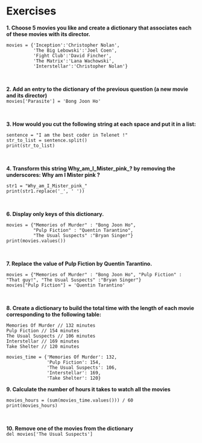 # Exercises
**1. Choose 5 movies you like and create a dictionary that associates each of these movies with its director.**</br>
```
movies = {'Inception':'Christopher Nolan',
          'The Big Lebowski':'Joel Coen',
          'Fight Club':'David Fincher',
          'The Matrix':'Lana Wachowski',
          'Interstellar':'Christopher Nolan'}
```
</br>

**2. Add an entry to the dictionary of the previous question (a new movie and its director)**</br>
`movies['Parasite'] = 'Bong Joon Ho'`

</br>

**3. How would you cut the following string at each space and put it in a list:**</br>
```
sentence = "I am the best coder in Telenet !"
str_to_list = sentence.split()
print(str_to_list)
```
</br>

**4. Transform this string Why_am_I_Mister_pink_? by removing the underscores: Why am I Mister pink ?**</br>
```
str1 = "Why_am_I_Mister_pink_"
print(str1.replace('_', ' '))
```

</br>

**6. Display only keys of this dictionary.**</br>
```
movies = {"Memories of Murder" : "Bong Joon Ho",
          "Pulp Fiction" : "Quentin Tarantino",
          "The Usual Suspects" :"Bryan Singer"}
print(movies.values())
```
</br>

**7. Replace the value of Pulp Fiction by Quentin Tarantino.**
```
movies = {"Memories of Murder" : "Bong Joon Ho", "Pulp Fiction" : "That guy!", "The Usual Suspects" :"Bryan Singer"}
movies["Pulp Fiction"] = 'Quentin Tarantino'
```

</br>

**8. Create a dictionary to build the total time with the length of each movie corresponding to the following table:**</br>
```
Memories Of Murder // 132 minutes
Pulp Fiction // 154 minutes
The Usual Suspects // 106 minutes
Interstellar // 169 minutes
Take Shelter // 120 minutes
```
```
movies_time = {'Memories Of Murder': 132,
               'Pulp Fiction': 154,
               'The Usual Suspects': 106,
               'Interstellar': 169,
               'Take Shelter': 120}
```

**9. Calculate the number of hours it takes to watch all the movies**</br>
```
movies_hours = (sum(movies_time.values())) / 60
print(movies_hours)
```
</br>

**10. Remove one of the movies from the dictionary**</br>
`del movies['The Usual Suspects']`
